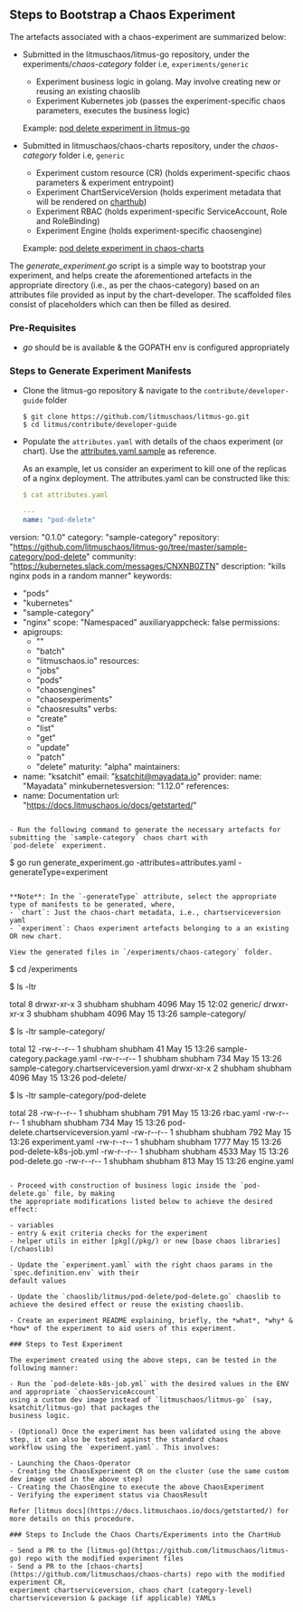 ## Steps to Bootstrap a Chaos Experiment

The artefacts associated with a chaos-experiment are summarized below: 

- Submitted in the litmuschaos/litmus-go repository, under the experiments/*chaos-category* folder i.e, `experiments/generic`

  - Experiment business logic in golang. May involve creating new or reusing an existing chaoslib 
  - Experiment Kubernetes job (passes the experiment-specific chaos parameters, executes the business logic)

  Example: [pod delete experiment in litmus-go](/experiments/generic/pod-delete)

- Submitted in litmuschaos/chaos-charts repository, under the *chaos-category* folder i.e, `generic`

  - Experiment custom resource (CR) (holds experiment-specific chaos parameters & experiment entrypoint)
  - Experiment ChartServiceVersion (holds experiment metadata that will be rendered on [charthub](hub.litmuschaos.io))
  - Experiment RBAC (holds experiment-specific ServiceAccount, Role and RoleBinding)
  - Experiment Engine (holds experiment-specific chaosengine)

  Example: [pod delete experiment in chaos-charts](https://github.com/litmuschaos/chaos-charts/tree/master/charts/generic/pod-delete)

The *generate_experiment.go* script is a simple way to bootstrap your experiment, and helps create the aforementioned artefacts in the 
appropriate directory (i.e., as per the chaos-category) based on an attributes file provided as input by the chart-developer. The 
scaffolded files consist of placeholders which can then be filled as desired.  

### Pre-Requisites

- *go* should be is available & the GOPATH env is configured appropriately

### Steps to Generate Experiment Manifests

- Clone the litmus-go repository & navigate to the `contribute/developer-guide` folder

  ```
  $ git clone https://github.com/litmuschaos/litmus-go.git
  $ cd litmus/contribute/developer-guide
  ```

- Populate the `attributes.yaml` with details of the chaos experiment (or chart). Use the [attributes.yaml.sample](/contribute/developer-guide/attributes.yaml.sample) as reference. 

  As an example, let us consider an experiment to kill one of the replicas of a nginx deployment. The attributes.yaml can be constructed like this: 
  
  ```yaml
  $ cat attributes.yaml 
  
  ---
  name: "pod-delete"
version: "0.1.0"
category: "sample-category"
repository: "https://github.com/litmuschaos/litmus-go/tree/master/sample-category/pod-delete"
community: "https://kubernetes.slack.com/messages/CNXNB0ZTN"
description: "kills nginx pods in a random manner"
keywords:
  - "pods"
  - "kubernetes"
  - "sample-category"
  - "nginx"
scope: "Namespaced"
auxiliaryappcheck: false
permissions:
  - apigroups:
      - ""
      - "batch"
      - "litmuschaos.io"
    resources:
      - "jobs"
      - "pods"
      - "chaosengines"
      - "chaosexperiments"
      - "chaosresults"
    verbs:
      - "create"
      - "list"
      - "get"
      - "update"
      - "patch"
      - "delete"
maturity: "alpha"
maintainers:
  - name: "ksatchit"
    email: "ksatchit@mayadata.io"
provider:
  name: "Mayadata"
minkubernetesversion: "1.12.0"
references:
  - name: Documentation
    url: "https://docs.litmuschaos.io/docs/getstarted/"

  ```

- Run the following command to generate the necessary artefacts for submitting the `sample-category` chaos chart with 
  `pod-delete` experiment.

  ```
  $ go run generate_experiment.go -attributes=attributes.yaml -generateType=experiment
  ```

  **Note**: In the `-generateType` attribute, select the appropriate type of manifests to be generated, where, 
  - `chart`: Just the chaos-chart metadata, i.e., chartserviceversion yaml 
  - `experiment`: Chaos experiment artefacts belonging to a an existing OR new chart. 

  View the generated files in `/experiments/chaos-category` folder.

  ```
  $ cd /experiments

  $ ls -ltr

  total 8
  drwxr-xr-x 3 shubham shubham 4096 May 15 12:02 generic/
  drwxr-xr-x 3 shubham shubham 4096 May 15 13:26 sample-category/


  $ ls -ltr sample-category/

  total 12
  -rw-r--r-- 1 shubham shubham   41 May 15 13:26 sample-category.package.yaml
  -rw-r--r-- 1 shubham shubham  734 May 15 13:26 sample-category.chartserviceversion.yaml
  drwxr-xr-x 2 shubham shubham 4096 May 15 13:26 pod-delete/

  $ ls -ltr sample-category/pod-delete

  total 28
  -rw-r--r-- 1 shubham shubham  791 May 15 13:26 rbac.yaml
  -rw-r--r-- 1 shubham shubham  734 May 15 13:26 pod-delete.chartserviceversion.yaml
  -rw-r--r-- 1 shubham shubham  792 May 15 13:26 experiment.yaml
  -rw-r--r-- 1 shubham shubham 1777 May 15 13:26 pod-delete-k8s-job.yml
  -rw-r--r-- 1 shubham shubham 4533 May 15 13:26 pod-delete.go
  -rw-r--r-- 1 shubham shubham  813 May 15 13:26 engine.yaml
  
  ```
 
- Proceed with construction of business logic inside the `pod-delete.go` file, by making
  the appropriate modifications listed below to achieve the desired effect: 

  - variables 
  - entry & exit criteria checks for the experiment 
  - helper utils in either [pkg](/pkg/) or new [base chaos libraries](/chaoslib) 

- Update the `experiment.yaml` with the right chaos params in the `spec.definition.env` with their
  default values

- Update the `chaoslib/litmus/pod-delete/pod-delete.go` chaoslib to achieve the desired effect or reuse the existing chaoslib.

- Create an experiment README explaining, briefly, the *what*, *why* & *how* of the experiment to aid users of this experiment. 

### Steps to Test Experiment 

The experiment created using the above steps, can be tested in the following manner: 

- Run the `pod-delete-k8s-job.yml` with the desired values in the ENV and appropriate `chaosServiceAccount` 
  using a custom dev image instead of `litmuschaos/litmus-go` (say, ksatchit/litmus-go) that packages the 
  business logic.

- (Optional) Once the experiment has been validated using the above step, it can also be tested against the standard chaos 
  workflow using the `experiment.yaml`. This involves: 

  - Launching the Chaos-Operator
  - Creating the ChaosExperiment CR on the cluster (use the same custom dev image used in the above step) 
  - Creating the ChaosEngine to execute the above ChaosExperiment
  - Verifying the experiment status via ChaosResult 

  Refer [litmus docs](https://docs.litmuschaos.io/docs/getstarted/) for more details on this procedure.

### Steps to Include the Chaos Charts/Experiments into the ChartHub

- Send a PR to the [litmus-go](https://github.com/litmuschaos/litmus-go) repo with the modified experiment files
- Send a PR to the [chaos-charts](https://github.com/litmuschaos/chaos-charts) repo with the modified experiment CR, 
  experiment chartserviceversion, chaos chart (category-level) chartserviceversion & package (if applicable) YAMLs
